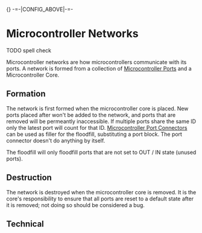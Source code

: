 {}
-=-|CONFIG_ABOVE|-=-


# Microcontroller Networks

TODO spell check

Microcontroller networks are how microcontrollers communicate with its ports. A network is formed from a collection of [Microcontroller Ports](/blocks/microcontroller_port) and a Microcontroller Core.

## Formation

The network is first formed when the microcontroller core is placed. New ports placed after won't be added to the network, and ports that are removed will be permeantly inaccessible. If multiple ports share the same ID 
only the latest port will count for that ID. [Microcontroller Port Connectors](/blocks/microcontroller_port_connector) can be used as filler for the floodfill, substituting a port block. The port connector doesn't do anything by itself.

The floodfill will only floodfill ports that are not set to OUT / IN state (unused ports).

## Destruction

The network is destroyed when the microcontroller core is removed. It is the core's responsibility to ensure that all ports are reset to a default state after it is removed; not doing so should be considered a bug.

## Technical